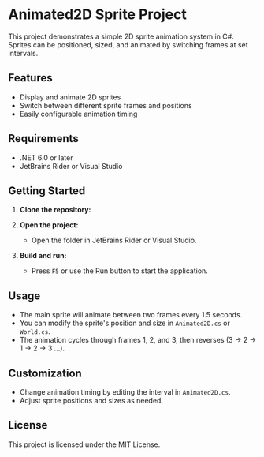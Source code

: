 # Animated2D Sprite Project

This project demonstrates a simple 2D sprite animation system in C#. Sprites can be positioned, sized, and animated by switching frames at set intervals.

## Features

- Display and animate 2D sprites
- Switch between different sprite frames and positions
- Easily configurable animation timing

## Requirements

- .NET 6.0 or later
- JetBrains Rider or Visual Studio

## Getting Started

1. **Clone the repository:**

2. **Open the project:**
    - Open the folder in JetBrains Rider or Visual Studio.

3. **Build and run:**
    - Press `F5` or use the Run button to start the application.

## Usage

- The main sprite will animate between two frames every 1.5 seconds.
- You can modify the sprite's position and size in `Animated2D.cs` or `World.cs`.
- The animation cycles through frames 1, 2, and 3, then reverses (3 → 2 → 1 → 2 → 3 ...).

## Customization

- Change animation timing by editing the interval in `Animated2D.cs`.
- Adjust sprite positions and sizes as needed.

## License

This project is licensed under the MIT License.

